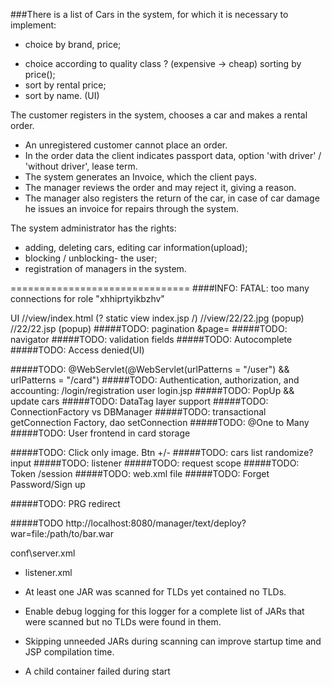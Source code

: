 ###There is a list of Cars in the system, for which it is necessary to implement: 
+ choice by brand, price;
- choice according to quality class ? (expensive -> cheap) sorting by price();
- sort by rental price;
- sort by name. (UI)

The customer registers in the system, chooses a car and makes a rental order.
- An  unregistered customer cannot place an order. 
- In the order data the client indicates passport data, option &#39;with driver&#39; / &#39;without driver&#39;, lease term. 
- The system generates an Invoice, which the client pays.
- The manager reviews the order and may reject it, giving a reason. 
- The manager also registers the return of the car, in case of car damage he issues an invoice for repairs through the system.

The system administrator has the rights:
- adding, deleting cars, editing car information(upload);
- blocking / unblocking- the user;
- registration of managers in the system.

===============================
####INFO: FATAL: too many connections for role "xhhiprtyikbzhv"

UI
//view/index.html (? static view index.jsp /)
//view/22/22.jpg (popup)
//22/22.jsp (popup)
#####TODO: pagination &page=
#####TODO: navigator
#####TODO: validation fields
#####TODO: Autocomplete
#####TODO: Access denied(UI)

#####TODO: @WebServlet(@WebServlet(urlPatterns = "/user") && urlPatterns = "/card")
#####TODO: Authentication, authorization, and accounting: /login/registration user login.jsp
#####TODO: PopUp && update cars
#####TODO: DataTag layer support
#####TODO: ConnectionFactory vs DBManager
#####TODO: transactional getConnection Factory, dao setConnection
#####TODO: @One to Many
#####TODO: User frontend in card storage

#####TODO: Click only image. Btn +/-
#####TODO: cars list randomize? input
#####TODO: listener
#####TODO: request scope
#####TODO: Token /session
#####TODO: web.xml file
#####TODO: Forget Password/Sign up

#####TODO: PRG redirect

#####TODO http://localhost:8080/manager/text/deploy?war=file:/path/to/bar.war

conf\server.xml
- listener.xml

- At least one JAR was scanned for TLDs yet contained no TLDs. 
- Enable debug logging for this logger for a complete list of JARs that were scanned but no TLDs were found in them. 
- Skipping unneeded JARs during scanning can improve startup time and JSP compilation time.
- A child container failed during start
